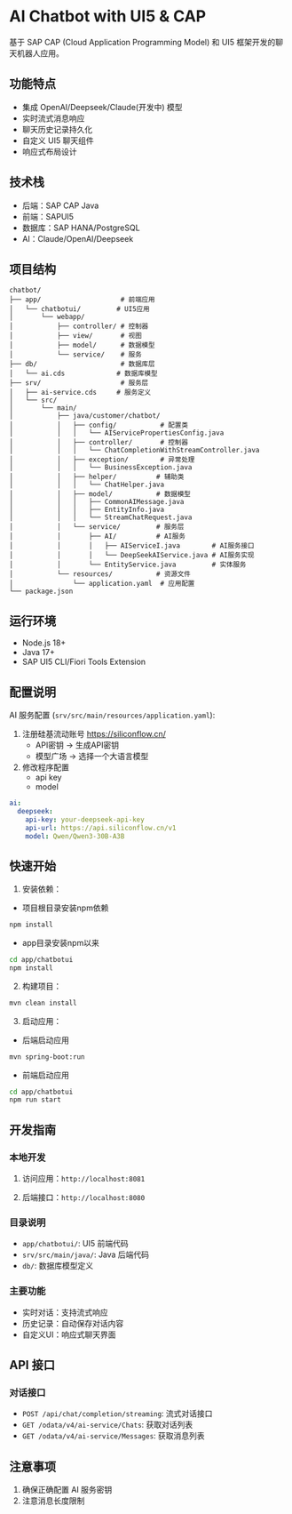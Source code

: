 # AI Chatbot with UI5 & CAP

基于 SAP CAP (Cloud Application Programming Model) 和 UI5 框架开发的聊天机器人应用。

## 功能特点

- 集成 OpenAI/Deepseek/Claude(开发中) 模型
- 实时流式消息响应
- 聊天历史记录持久化
- 自定义 UI5 聊天组件
- 响应式布局设计

## 技术栈

- 后端：SAP CAP Java
- 前端：SAPUI5
- 数据库：SAP HANA/PostgreSQL
- AI：Claude/OpenAI/Deepseek

## 项目结构

```
chatbot/
├── app/                    # 前端应用
│   └── chatbotui/         # UI5应用
│       └── webapp/        
│           ├── controller/ # 控制器
│           ├── view/       # 视图
│           ├── model/      # 数据模型
│           └── service/    # 服务
├── db/                     # 数据库层
│   └── ai.cds             # 数据库模型
├── srv/                    # 服务层
│   ├── ai-service.cds     # 服务定义
│   └── src/
│       └── main/
│           ├── java/customer/chatbot/
│           │   ├── config/           # 配置类
│           │   │   └── AIServicePropertiesConfig.java  
│           │   ├── controller/       # 控制器
│           │   │   └── ChatCompletionWithStreamController.java
│           │   ├── exception/        # 异常处理
│           │   │   └── BusinessException.java
│           │   ├── helper/          # 辅助类
│           │   │   └── ChatHelper.java
│           │   ├── model/           # 数据模型
│           │   │   ├── CommonAIMessage.java
│           │   │   ├── EntityInfo.java
│           │   │   └── StreamChatRequest.java
│           │   └── service/         # 服务层
│           │       ├── AI/          # AI服务
│           │       │   ├── AIServiceI.java        # AI服务接口
│           │       │   └── DeepSeekAIService.java # AI服务实现
│           │       └── EntityService.java         # 实体服务
│           └── resources/           # 资源文件
│               └── application.yaml  # 应用配置
└── package.json
```

## 运行环境

- Node.js 18+
- Java 17+
- SAP UI5 CLI/Fiori Tools Extension

## 配置说明

AI 服务配置 (`srv/src/main/resources/application.yaml`):
1. 注册硅基流动账号
    https://siliconflow.cn/
    * API密钥 -> 生成API密钥
    * 模型广场 -> 选择一个大语言模型
2. 修改程序配置
    * api key
    * model
```yaml
ai:
  deepseek:
    api-key: your-deepseek-api-key
    api-url: https://api.siliconflow.cn/v1
    model: Qwen/Qwen3-30B-A3B
```

## 快速开始

1. 安装依赖：
- 项目根目录安装npm依赖
```bash
npm install
```

- app目录安装npm以来
```bash
cd app/chatbotui
npm install
```

2. 构建项目：
```bash
mvn clean install
```

3. 启动应用：
- 后端启动应用
```bash
mvn spring-boot:run
```

- 前端启动应用
```bash
cd app/chatbotui
npm run start
```



## 开发指南

### 本地开发


1. 访问应用：`http://localhost:8081`

2. 后端接口：`http://localhost:8080`

### 目录说明

- `app/chatbotui/`: UI5 前端代码
- `srv/src/main/java/`: Java 后端代码
- `db/`: 数据库模型定义

### 主要功能

- 实时对话：支持流式响应
- 历史记录：自动保存对话内容
- 自定义UI：响应式聊天界面

## API 接口

### 对话接口

- `POST /api/chat/completion/streaming`: 流式对话接口
- `GET /odata/v4/ai-service/Chats`: 获取对话列表
- `GET /odata/v4/ai-service/Messages`: 获取消息列表

## 注意事项

1. 确保正确配置 AI 服务密钥
3. 注意消息长度限制
